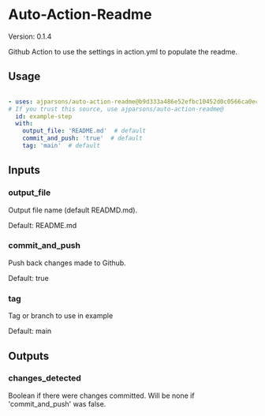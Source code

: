 # Auto-Action-Readme

Version: 0.1.4



Github Action to use the settings in action.yml to populate the readme.

## Usage

```yaml

- uses: ajparsons/auto-action-readme@b9d333a486e52efbc10452d0c0566ca0ec486471
# If you trust this source, use ajparsons/auto-action-readme@
  id: example-step 
  with:
    output_file: 'README.md'  # default
    commit_and_push: 'true'  # default
    tag: 'main'  # default

```


## Inputs

### output_file



Output file name (default READMD.md).

Default: README.md


### commit_and_push



Push back changes made to Github.

Default: true


### tag



Tag or branch to use in example

Default: main




## Outputs

### changes_detected

Boolean if there were changes committed. Will be none if 'commit_and_push' was false.


